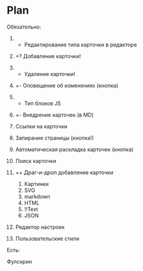 Plan
====

Обязательно:

1. + Редактирование типа карточки в редакторе
1. +? Добавление карточки!
1. +  Удаление карточки!
1. +- Оповещение об изменениях (кнопка)
1. + Тип блоков JS
1.  +- Внедрение карточек (в MD)
1. Ссылки на карточки
1. Запирание страницы (кнопка!)
1. Автоматическая раскладка карточек (кнопка)
1. Поиск карточки 
1. ++ Драг-и-дроп добавление карточки
    1. Картинки
    1. SVG
    1. markdown
    1. HTML
    1. !!Text
    1. JSON

1. Редактор настроек
1. Пользовательские стили

Есть:

Фулскрин

